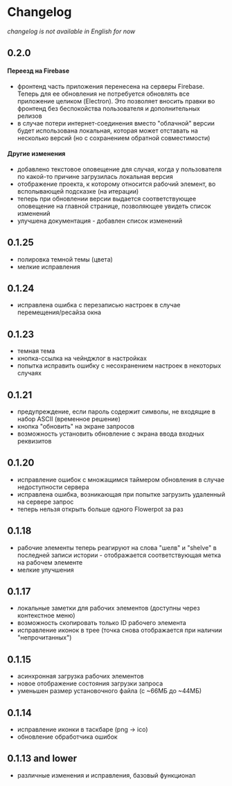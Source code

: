 # Changelog

_changelog is not available in English for now_

## 0.2.0
#### Переезд на Firebase
- фронтенд часть приложения перенесена на серверы Firebase. Теперь для ее обновления не потребуется обновлять все приложение целиком (Electron). Это позволяет вносить правки во фронтенд без беспокойства пользователя и дополнительных релизов
- в случае потери интернет-соединения вместо "облачной" версии будет использована локальная, которая может отставать на несколько версий (но с сохранением обратной совместимости)
#### Другие изменения
- добавлено текстовое оповещение для случая, когда у пользователя по какой-то причине загрузилась локальная версия
- отображение проекта, к которому относится рабочий элемент, во всполывающей подсказке (на итерации)
- теперь при обновлении версии выдается соответствующее оповещение на главной странице, позволяющее увидеть список изменений
- улучшена документация - добавлен список изменений

## 0.1.25
- полировка темной темы (цвета)
- мелкие исправления

## 0.1.24
- исправлена ошибка с перезаписью настроек в случае перемещения/ресайза окна

## 0.1.23
- темная тема
- кнопка-ссылка на чейнджлог в настройках
- попытка исправить ошибку с несохранением настроек в некоторых случаях

## 0.1.21
- предупреждение, если пароль содержит символы, не входящие в набор ASCII (временное решение)
- кнопка "обновить" на экране запросов
- возможность установить обновление с экрана ввода входных реквизитов

## 0.1.20
- исправление ошибок с множащимся таймером обновления в случае недоступности сервера
- исправлена ошибка, возникающая при попытке загрузить удаленный на сервере запрос
- теперь нельзя открыть больше одного Flowerpot за раз

## 0.1.18
- рабочие элементы теперь реагируют на слова "шелв" и "shelve" в последней записи истории - отображается соответствующая метка на рабочем элементе
- мелкие улучшения

## 0.1.17
- локальные заметки для рабочих элементов (доступны через контекстное меню)
- возможность скопировать только ID рабочего элемента
- исправление иконок в трее (точка снова отображается при наличии "непрочитанных")

## 0.1.15
- асинхронная загрузка рабочих элементов
- новое отображение состояния загрузки запроса
- уменьшен размер установочного файла (с ~66МБ до ~44МБ)

## 0.1.14
- исправление иконки в таскбаре (png -> ico)
- обновление обработчика ошибок

## 0.1.13 and lower
- различные изменения и исправления, базовый функционал